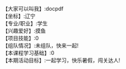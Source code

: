 【大家可以叫我】:docpdf     
【坐标】:辽宁       
【专业/职业】:学生      
【兴趣爱好】:摸鱼     
【项目技能】:0     
【组队情况】:未组队，快来一起!    
【本课程学习基础】:0     
【本期活动目标】:一起学习，快乐暑假，闯关达人!     